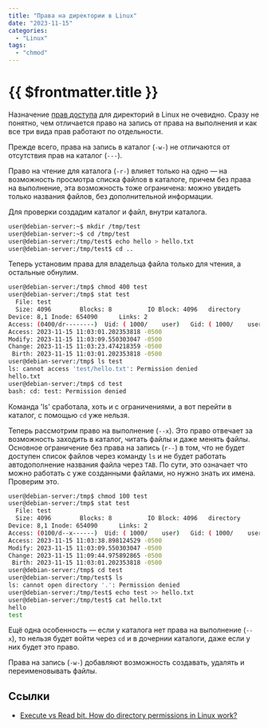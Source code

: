 ```yaml
---
title: "Права на директории в Linux"
date: "2023-11-15"
categories:
  - "Linux"
tags:
  - "chmod"
---
```


# {{ $frontmatter.title }}

Назначение [прав доступа](linux-chmod.md) для директорий в Linux не очевидно. Сразу не понятно, чем отличается право на запись от права на выполнения и как все три вида прав работают по отдельности.

Прежде всего, права на запись в каталог (`-w-`) не отличаются от отсутствия прав на каталог (`---`).

Право на чтение для каталога (`-r-`) влияет только на одно — на возможность просмотра списка файлов в каталоге, причем без права на выполнение, эта возможность тоже ограничена: можно увидеть только названия файлов, без дополнительной информации.

Для проверки создадим каталог и файл, внутри каталога.

```bash
user@debian-server:~$ mkdir /tmp/test
user@debian-server:~$ cd /tmp/test
user@debian-server:/tmp/test$ echo hello > hello.txt
user@debian-server:/tmp/test$ cd ..
```

Теперь установим права для владельца файла только для чтения, а остальные обнулим.

```bash
user@debian-server:/tmp$ chmod 400 test
user@debian-server:/tmp$ stat test
  File: test
  Size: 4096      	Blocks: 8          IO Block: 4096   directory
Device: 8,1	Inode: 654090      Links: 2
Access: (0400/dr--------)  Uid: ( 1000/    user)   Gid: ( 1000/    user)
Access: 2023-11-15 11:03:01.202353818 -0500
Modify: 2023-11-15 11:03:09.550303047 -0500
Change: 2023-11-15 11:03:23.474218359 -0500
 Birth: 2023-11-15 11:03:01.202353818 -0500
user@debian-server:/tmp$ ls test
ls: cannot access 'test/hello.txt': Permission denied
hello.txt
user@debian-server:/tmp$ cd test
bash: cd: test: Permission denied
```

Команда 'ls' сработала, хоть и с ограничениями, а вот перейти в каталог, с помощью `cd` уже нельзя.

Теперь рассмотрим право на выполнение (`--x`). Это право отвечает за возможность заходить в каталог, читать файлы и даже менять файлы. Основное ограничение без права на запись (`r--`) в том, что не будет доступен список файлов через команду `ls` и не будет работать автодополнение названия файла через `TAB`. По сути, это означает что можно работать с уже созданными файлами, но нужно знать их имена. Проверим это.

```bash
user@debian-server:/tmp$ chmod 100 test
user@debian-server:/tmp$ stat test
  File: test
  Size: 4096      	Blocks: 8          IO Block: 4096   directory
Device: 8,1	Inode: 654090      Links: 2
Access: (0100/d--x------)  Uid: ( 1000/    user)   Gid: ( 1000/    user)
Access: 2023-11-15 11:03:38.898124529 -0500
Modify: 2023-11-15 11:03:09.550303047 -0500
Change: 2023-11-15 11:09:44.975892865 -0500
 Birth: 2023-11-15 11:03:01.202353818 -0500
user@debian-server:/tmp$ cd test
user@debian-server:/tmp/test$ ls
ls: cannot open directory '.': Permission denied
user@debian-server:/tmp/test$ echo test >> hello.txt
user@debian-server:/tmp/test$ cat hello.txt
hello
test
```

Ещё одна особенность — если у каталога нет права на выполнение (`--x`), то нельзя будет войти через `cd` и в дочернии каталоги, даже если у них будет это право.

Права на запись (`-w-`) добавляют возможность создавать, удалять и переименовывать файлы.

## Ссылки

* [Execute vs Read bit. How do directory permissions in Linux work?](https://unix.stackexchange.com/questions/21251/execute-vs-read-bit-how-do-directory-permissions-in-linux-work)
